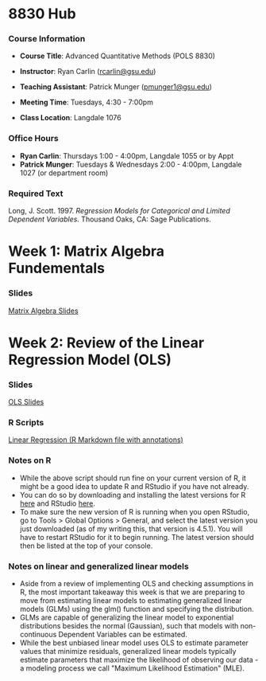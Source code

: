 # 8830 Hub 

### Course Information

- **Course Title**: Advanced Quantitative Methods (POLS 8830)

- **Instructor**: Ryan Carlin (rcarlin@gsu.edu)

- **Teaching Assistant**: Patrick Munger (pmunger1@gsu.edu)

- **Meeting Time**: Tuesdays, 4:30 - 7:00pm

- **Class Location**: Langdale 1076

### Office Hours

- **Ryan Carlin**: Thursdays 1:00 - 4:00pm, Langdale 1055 or by Appt
- **Patrick Munger**: Tuesdays & Wednesdays 2:00 - 4:00pm, Langdale 1027 (or department room)

### Required Text 

Long, J. Scott. 1997. *Regression Models for Categorical and Limited Dependent Variables.* Thousand
Oaks, CA: Sage Publications.

# Week 1: Matrix Algebra Fundementals 

### Slides
[Matrix Algebra Slides](8830_slides/01Matrix.pdf)

# Week 2: Review of the Linear Regression Model (OLS)

### Slides
[OLS Slides](8830_slides/02OLS.pdf)
### R Scripts
[Linear Regression (R Markdown file with annotations)](8830_r_scripts/OLS_Review.Rmd)
### Notes on R
- While the above script should run fine on your current version of R, it might be a good idea to update R and RStudio if you have not already.
- You can do so by downloading and installing the latest versions for R [here](https://cran.r-project.org/bin/windows/base/) and RStudio [here](https://posit.co/download/rstudio-desktop/).
- To make sure the new version of R is running when you open RStudio, go to Tools > Global Options > General, and select the latest version you just downloaded (as of my writing this, that version is 4.5.1). You will have to restart RStudio for it to begin running. The latest version should then be listed at the top of your console.
  
### Notes on linear and generalized linear models
- Aside from a review of implementing OLS and checking assumptions in R, the most important takeaway this week is that we are preparing to move from estimating linear models to estimating generalized linear models (GLMs) using the glm() function and specifying the distribution.
- GLMs are capable of generalizing the linear model to exponential distributions besides the normal (Gaussian), such that models with non-continuous Dependent Variables can be estimated.
- While the best unbiased linear model uses OLS to estimate parameter values that minimize residuals, generalized linear models typically estimate parameters that maximize the likelihood of observing our data - a modeling process we call "Maximum Likelihood Estimation" (MLE).
